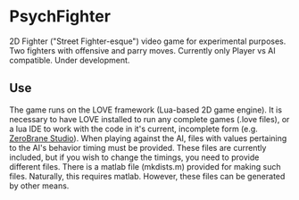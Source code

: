# PsychFighter
2D Fighter ("Street Fighter-esque") video game for experimental purposes. Two fighters with offensive and parry moves. Currently only Player vs AI compatible. Under development.

## Use
The game runs on the LOVE framework (Lua-based 2D game engine). It is necessary to have LOVE installed to run any complete games (.love files), or a lua IDE to work with the code in it's current, incomplete form (e.g. [ZeroBrane Studio](https://studio.zerobrane.com/)).
When playing against the AI, files with values pertaining to the AI's behavior timing must be provided. These files are currently included, but if you wish to change the timings, you need to provide different files. There is a matlab file (mkdists.m) provided for making such files. Naturally, this requires matlab. However, these files can be generated by other means.
